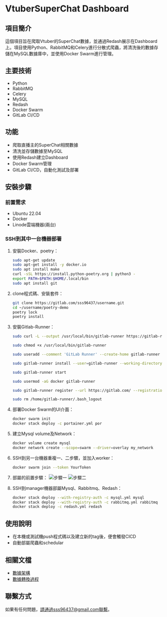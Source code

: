 # VtuberSuperChat Dashboard

## 項目簡介
這個項目旨在爬取Vtuber的SuperChat數據，並通過Redash展示在Dashboard上。項目使用Python、RabbitMQ和Celery進行分散式爬蟲，將清洗後的數據存儲在MySQL數據庫中，並使用Docker Swarm進行管理。

## 主要技術
- Python
- RabbitMQ
- Celery
- MySQL
- Redash
- Docker Swarm
- GitLab CI/CD

## 功能
- 爬取直播主的SuperChat相關數據
- 清洗並存儲數據至MySQL
- 使用Redash建立Dashboard
- Docker Swarm管理
- GitLab CI/CD，自動化測試及部署

## 安裝步驟

### 前置需求
- Ubuntu 22.04
- Docker
- Linode雲端機器(兩台)

### SSH到其中一台機器部署
1. 安裝Docker、poetry：
    ```bash
    sudo apt-get update
    sudo apt-get install -y docker.io
    sudo apt install make
    curl -sSL https://install.python-poetry.org | python3 -
    export PATH=$PATH:$HOME/.local/bin
    sudo apt install git
    ```

2. clone程式碼、安裝套件：
    ```bash
    git clone https://gitlab.com/sss96437/username.git
    cd ~/username/poetry-demo
    poetry lock
    poetry install
    ```

3. 安裝Gitlab-Runner：
    ```bash
    sudo curl -L --output /usr/local/bin/gitlab-runner https://gitlab-runner-downloads.s3.amazonaws.com/latest/binaries/gitlab-runner-linux-amd64

    sudo chmod +x /usr/local/bin/gitlab-runner

    sudo useradd --comment 'GitLab Runner' --create-home gitlab-runner --shell /bin/bash

    sudo gitlab-runner install --user=gitlab-runner --working-directory=/home/gitlab-runner

    sudo gitlab-runner start

    sudo usermod -aG docker gitlab-runner

    sudo gitlab-runner register --url https://gitlab.com/ --registration-token <YourToken>

    sudo rm /home/gitlab-runner/.bash_logout
    ```

4. 部署Docker Swarm的UI介面：
    ```bash
    docker swarm init
    docker stack deploy -c portainer.yml por
    ```

5. 建立Mysql volume及Network：
    ```bash
    docker volume create mysql
    docker network create --scope=swarm --driver=overlay my_network
    ```

6. SSH到另一台機器重複一、二步驟，並加入worker：
    ```bash
    docker swarm join --token YourToken
    ```

7. 部屬的前置步驟：
    ![步驟一](https://gitlab.com/sss96437/username/-/blob/e3735ccd7a34421f7acbed8a426cb138a4235673/step1.png)
    ![步驟二](https://gitlab.com/sss96437/username/-/blob/e3735ccd7a34421f7acbed8a426cb138a4235673/step2.png)

8. SSH到manager機器部屬Mysql、Rabbitmq、Redash：
    ```bash
    docker stack deploy --with-registry-auth -c mysql.yml mysql
    docker stack deploy --with-registry-auth -c rabbitmq.yml rabbitmq
    docker stack deploy -c redash.yml redash
    ```

## 使用說明
- 在本機或測試機push程式碼以及建立新的tag後，便會觸發CICD
- 自動部屬爬蟲和schedular

## 相關文檔
- [數據架構](./data-architecture.md)
- [數據轉換過程](./data-transformation.md)

## 聯繫方式
如果有任何問題，請通過sss96437@gmail.com聯繫。
